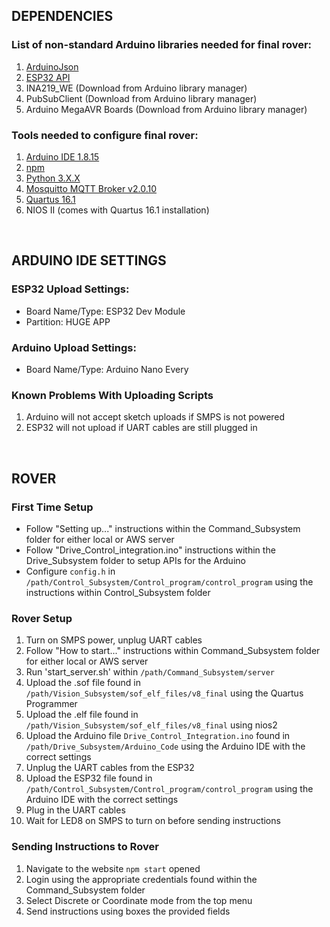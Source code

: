 ## DEPENDENCIES

### List of non-standard Arduino libraries needed for final rover:
1. [ArduinoJson](https://github.com/bblanchon/ArduinoJson)
2. [ESP32 API](https://github.com/espressif/arduino-esp32) 
3. INA219_WE (Download from Arduino library manager)
4. PubSubClient (Download from Arduino library manager)
5. Arduino MegaAVR Boards (Download from Arduino library manager)

### Tools needed to configure final rover:
1. [Arduino IDE 1.8.15](https://www.arduino.cc/en/software)
2. [npm](https://www.npmjs.com/get-npm)
3. [Python 3.X.X](https://www.python.org/downloads/)
4. [Mosquitto MQTT Broker v2.0.10](https://mosquitto.org/download/)
5. [Quartus 16.1](https://fpgasoftware.intel.com/16.1/)
6. NIOS II (comes with Quartus 16.1 installation)

<br />

## ARDUINO IDE SETTINGS

### ESP32 Upload Settings:
- Board Name/Type: ESP32 Dev Module
- Partition: HUGE APP

### Arduino Upload Settings:
- Board Name/Type: Arduino Nano Every

### Known Problems With Uploading Scripts
1. Arduino will not accept sketch uploads if SMPS is not powered
2. ESP32 will not upload if UART cables are still plugged in

<br />

## ROVER

### First Time Setup
- Follow "Setting up..." instructions within the Command_Subsystem folder for either local or AWS server
- Follow "Drive_Control_integration.ino" instructions within the Drive_Subsystem folder to setup APIs for the Arduino
- Configure `config.h` in `/path/Control_Subsystem/Control_program/control_program` using the instructions within Control_Subsystem folder


### Rover Setup
1. Turn on SMPS power, unplug UART cables
2. Follow "How to start..." instructions within Command_Subsystem folder for either local or AWS server
3. Run 'start_server.sh' within `/path/Command_Subsystem/server`
4. Upload the .sof file found in `/path/Vision_Subsystem/sof_elf_files/v8_final` using the Quartus Programmer
5. Upload the .elf file found in `/path/Vision_Subsystem/sof_elf_files/v8_final` using nios2
6. Upload the Arduino file `Drive_Control_Integration.ino` found in `/path/Drive_Subsystem/Arduino_Code` using the Arduino IDE with the correct settings
7. Unplug the UART cables from the ESP32
8. Upload the ESP32 file found in `/path/Control_Subsystem/Control_program/control_program` using the Arduino IDE with the correct settings
9. Plug in the UART cables
10. Wait for LED8 on SMPS to turn on before sending instructions

### Sending Instructions to Rover
1. Navigate to the website `npm start` opened
2. Login using the appropriate credentials found within the Command_Subsystem folder
3. Select Discrete or Coordinate mode from the top menu
4. Send instructions using boxes the provided fields
